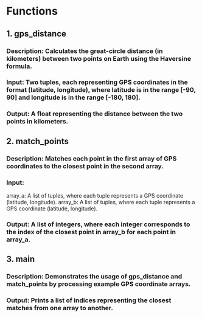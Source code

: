 # Functions
## 1. gps_distance
### Description: Calculates the great-circle distance (in kilometers) between two points on Earth using the Haversine formula.
### Input: Two tuples, each representing GPS coordinates in the format (latitude, longitude), where latitude is in the range [-90, 90] and longitude is in the range [-180, 180].
### Output: A float representing the distance between the two points in kilometers.

## 2. match_points
### Description: Matches each point in the first array of GPS coordinates to the closest point in the second array.
### Input:
array_a: A list of tuples, where each tuple represents a GPS coordinate (latitude, longitude).
array_b: A list of tuples, where each tuple represents a GPS coordinate (latitude, longitude).
### Output: A list of integers, where each integer corresponds to the index of the closest point in array_b for each point in array_a.

## 3. main
### Description: Demonstrates the usage of gps_distance and match_points by processing example GPS coordinate arrays.
### Output: Prints a list of indices representing the closest matches from one array to another.
